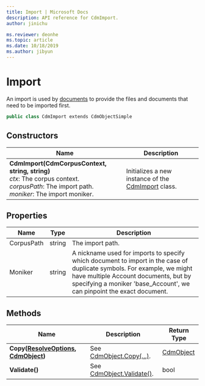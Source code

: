 ```yaml
---
title: Import | Microsoft Docs
description: API reference for CdmImport.
author: jinichu

ms.reviewer: deonhe 
ms.topic: article
ms.date: 10/18/2019
ms.author: jibyun
---
```


# Import

An import is used by [documents](document.md) to provide the files and documents that need to be imported first.

```csharp
public class CdmImport extends CdmObjectSimple
```

## Constructors
|Name|Description|
|---|---|
|**CdmImport(CdmCorpusContext, string, string)**<br/>*ctx*: The corpus context.<br/>*corpusPath*: The import path.<br/>*moniker*: The import moniker.|Initializes a new instance of the [CdmImport](import.md) class.|

## Properties
|Name|Type|Description|
|---|---|---|
|CorpusPath|string|The import path.|
|Moniker|string|A nickname used for imports to specify which document to import in the case of duplicate symbols. For example, we might have multiple Account documents, but by specifying a moniker 'base_Account', we can pinpoint the exact document.|

## Methods
|Name|Description|Return Type|
|---|---|---|
|**Copy([ResolveOptions](../utilities/resolveoptions.md), [CdmObject](cdmobject.md))**|See [CdmObject.Copy(...)](cdmobject.md#methods).|[CdmObject](cdmobject.md)|
|**Validate()**|See [CdmObject.Validate()](cdmobject.md#methods).|bool|

